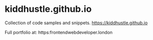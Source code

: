 kiddhustle.github.io
====================

Collection of code samples and snippets. https://kiddhustle.github.io

Full portfolio at: https:frontendwebdeveloper.london
